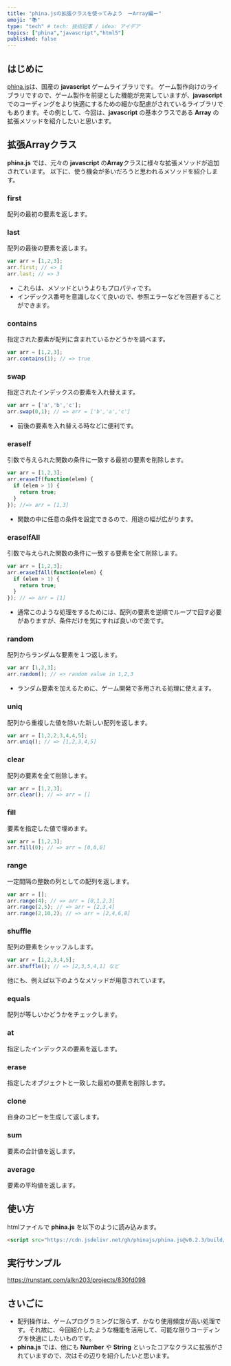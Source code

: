 ```yaml
---
title: "phina.jsの拡張クラスを使ってみよう　ーArray編ー"
emoji: "📚"
type: "tech" # tech: 技術記事 / idea: アイデア
topics: ["phina","javascript","html5"]
published: false
---
```


## はじめに
[phina.js](https://phinajs.com/)は、国産の **javascript** ゲームライブラリです。
ゲーム製作向けのライブラリですので、ゲーム製作を前提とした機能が充実していますが、**javascript** でのコーディングをより快適にするための細かな配慮がされているライブラリでもあります。その例として、今回は、**javascript** の基本クラスである **Array** の拡張メソッドを紹介したいと思います。

## 拡張Arrayクラス
**phina.js** では、元々の **javascript** の**Array**クラスに様々な拡張メソッドが追加されています。
以下に、使う機会が多いだろうと思われるメソッドを紹介します。

### first
配列の最初の要素を返します。

### last
配列の最後の要素を返します。

```js
var arr = [1,2,3];
arr.first; // => 1
arr.last; // => 3
```

* これらは、メソッドというよりもプロパティです。　　
* インデックス番号を意識しなくて良いので、参照エラーなどを回避することができます。

### contains
指定された要素が配列に含まれているかどうかを調べます。

```js
var arr = [1,2,3];
arr.contains(1); // => true
```

### swap
指定されたインデックスの要素を入れ替えます。

```js
var arr = ['a','b','c'];
arr.swap(0,1); // => arr = ['b','a','c']
```

* 前後の要素を入れ替える時などに便利です。

### eraseIf
引数で与えられた関数の条件に一致する最初の要素を削除します。

```js
var arr = [1,2,3];
arr.eraseIf(function(elem) {
  if (elem > 1) {
    return true;
  } 
}); //=> arr = [1,3]
```

* 関数の中に任意の条件を設定できるので、用途の幅が広がります。

### eraseIfAll
引数で与えられた関数の条件に一致する要素を全て削除します。

```js
var arr = [1,2,3];
arr.eraseIfAll(function(elem) {
  if (elem > 1) {
    return true;
  }
}); // => arr = [1]
```

* 通常このような処理をするためには、配列の要素を逆順でループで回す必要がありますが、条件だけを気にすれば良いので楽です。

### random
配列からランダムな要素を１つ返します。

```js
var arr [1,2,3];
arr.random(); // => random value in 1,2,3
```

* ランダム要素を加えるために、ゲーム開発で多用される処理に使えます。

### uniq
配列から重複した値を除いた新しい配列を返します。

```js
var arr = [1,2,2,3,4,4,5];
arr.uniq(); // => [1,2,3,4,5]
```

### clear
配列の要素を全て削除します。

```js
var arr = [1,2,3];
arr.clear(); // => arr = []
```

### fill
要素を指定した値で埋めます。

```js
var arr = [1,2,3];
arr.fill(0); // => arr = [0,0,0]
```

### range
一定間隔の整数の列としての配列を返します。

```js
var arr = [];
arr.range(4); // => arr = [0,1,2,3]
arr.range(2,5); // => arr = [2,3,4]
arr.range(2,10,2); // => arr = [2,4,6,8]
```

### shuffle
配列の要素をシャッフルします。

```js
var arr = [1,2,3,4,5];
arr.shuffle(); // => [2,3,5,4,1] など
```

他にも、例えば以下のようなメソッドが用意されています。

### equals
配列が等しいかどうかをチェックします。

### at
指定したインデックスの要素を返します。

### erase
指定したオブジェクトと一致した最初の要素を削除します。

### clone
自身のコピーを生成して返します。

### sum
要素の合計値を返します。

### average
要素の平均値を返します。

## 使い方
htmlファイルで **phina.js** を以下のように読み込みます。

```html
<script src="https://cdn.jsdelivr.net/gh/phinajs/phina.js@v0.2.3/build/phina.js"></script>
```

## 実行サンプル
https://runstant.com/alkn203/projects/830fd098

## さいごに
* 配列操作は、ゲームプログラミングに限らず、かなり使用頻度が高い処理です。それ故に、今回紹介したような機能を活用して、可能な限りコーディングを快適にしたいものです。
* **phina.js** では、他にも **Number** や **String** といったコアなクラスに拡張がされていますので、次はその辺りを紹介したいと思います。 



